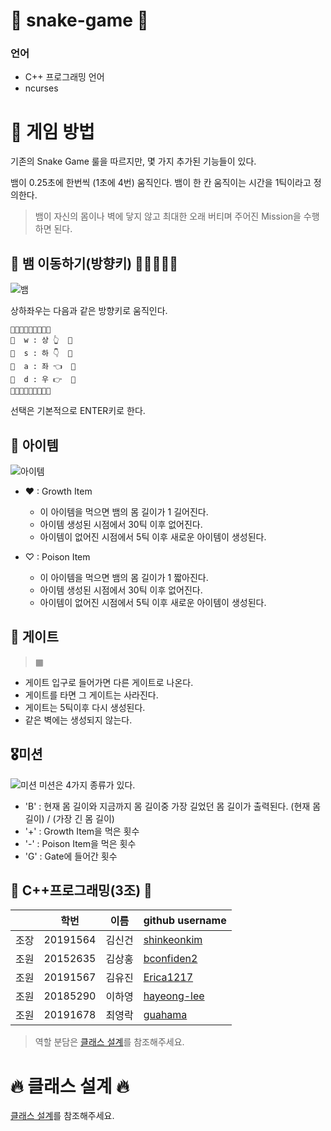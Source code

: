 # 🐍 snake-game 🐍

###  언어

- C++ 프로그래밍 언어
- ncurses

# 🌸 게임 방법
기존의 Snake Game 룰을 따르지만, 몇 가지 추가된 기능들이 있다.

뱀이 0.25초에 한번씩 (1초에 4번) 움직인다. 뱀이 한 칸 움직이는 시간을 1틱이라고 정의한다.

> 뱀이 자신의 몸이나 벽에 닿지 않고 최대한 오래 버티며 주어진 Mission을 수행하면 된다.

## 🐍 뱀 이동하기(방향키) 🏃🏃‍♀️🏃‍♂️
![뱀](./img/snake.jpg)

상하좌우는 다음과 같은 방향키로 움직인다.
```
🐍🐍🐍🐍🐍🐍🐍🐍🐍
🐍  w : 상 👆  🐍
🐍  s : 하 👇  🐍
🐍  a : 좌 👈  🐍
🐍  d : 우 👉  🐍
🐍🐍🐍🐍🐍🐍🐍🐍🐍
```
선택은 기본적으로 ENTER키로 한다.

## 🍒 아이템
![아이템](./img/item.jpg)

- ♥ : Growth Item
    - 이 아이템을 먹으면 뱀의 몸 길이가 1 길어진다.
    - 아이템 생성된 시점에서 30틱 이후 없어진다.
    - 아이템이 없어진 시점에서 5틱 이후 새로운 아이템이 생성된다.

- ♡ : Poison Item
    - 이 아이템을 먹으면 뱀의 몸 길이가 1 짧아진다.
    - 아이템 생성된 시점에서 30틱 이후 없어진다.
    - 아이템이 없어진 시점에서 5틱 이후 새로운 아이템이 생성된다.

## 🚪 게이트
>  ▦

- 게이트 입구로 들어가면 다른 게이트로 나온다.
- 게이트를 타면 그 게이트는 사라진다.
- 게이트는 5틱이후 다시 생성된다.
- 같은 벽에는 생성되지 않는다.

## 🎖미션
![미션](./img/mission.jpg)
미션은 4가지 종류가 있다.

- 'B' : 현재 몸 길이와 지금까지 몸 길이중 가장 길었던 몸 길이가 출력된다. (현재 몸 길이) / (가장 긴 몸 길이)
- '+' : Growth Item을 먹은 횟수
- '-' : Poison Item을 먹은 횟수
- 'G' : Gate에 들어간 횟수


## 👏 C++프로그래밍(3조) 👏

||학번 |이름|github username|
|--|--|--|--|
|조장|20191564|김신건|[shinkeonkim](https://github.com/shinkeonkim)|
|조원|20152635|김상홍|[bconfiden2](https://github.com/bconfiden2)|
|조원|20191567|김유진|[Erica1217](https://github.com/Erica1217)|
|조원|20185290|이하영|[hayeong-lee](https://github.com/hayeong-lee)|
|조원|20191678|최영락|[guahama](https://github.com/guahama)|

> 역할 분담은 [클래스 설계](https://github.com/shinkeonkim/snake-game/blob/master/docs/class%20%EC%84%A4%EA%B3%84.md)를 참조해주세요.

# 🔥 클래스 설계 🔥

[클래스 설계](https://github.com/shinkeonkim/snake-game/blob/master/docs/class%20%EC%84%A4%EA%B3%84.md)를 참조해주세요.
